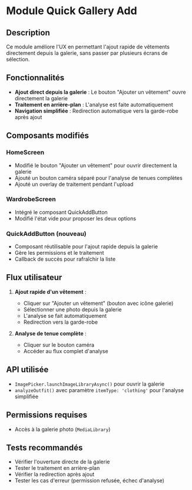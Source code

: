# Module Quick Gallery Add

## Description
Ce module améliore l'UX en permettant l'ajout rapide de vêtements directement depuis la galerie, sans passer par plusieurs écrans de sélection.

## Fonctionnalités
- **Ajout direct depuis la galerie** : Le bouton "Ajouter un vêtement" ouvre directement la galerie
- **Traitement en arrière-plan** : L'analyse est faite automatiquement
- **Navigation simplifiée** : Redirection automatique vers la garde-robe après ajout

## Composants modifiés

### HomeScreen
- Modifié le bouton "Ajouter un vêtement" pour ouvrir directement la galerie
- Ajouté un bouton caméra séparé pour l'analyse de tenues complètes
- Ajouté un overlay de traitement pendant l'upload

### WardrobeScreen  
- Intégré le composant QuickAddButton
- Modifié l'état vide pour proposer les deux options

### QuickAddButton (nouveau)
- Composant réutilisable pour l'ajout rapide depuis la galerie
- Gère les permissions et le traitement
- Callback de succès pour rafraîchir la liste

## Flux utilisateur

1. **Ajout rapide d'un vêtement** :
   - Cliquer sur "Ajouter un vêtement" (bouton avec icône galerie)
   - Sélectionner une photo depuis la galerie
   - L'analyse se fait automatiquement
   - Redirection vers la garde-robe

2. **Analyse de tenue complète** :
   - Cliquer sur le bouton caméra
   - Accéder au flux complet d'analyse

## API utilisée
- `ImagePicker.launchImageLibraryAsync()` pour ouvrir la galerie
- `analyzeOutfit()` avec paramètre `itemType: 'clothing'` pour l'analyse simplifiée

## Permissions requises
- Accès à la galerie photo (`MediaLibrary`)

## Tests recommandés
- Vérifier l'ouverture directe de la galerie
- Tester le traitement en arrière-plan
- Vérifier la redirection après ajout
- Tester les cas d'erreur (permission refusée, échec d'analyse)